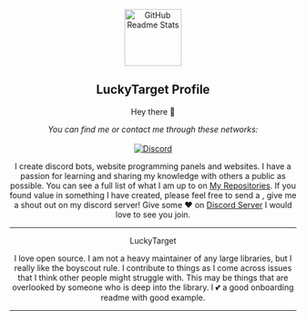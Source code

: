 <p align="center">
 <img width="100px" src="https://cdn.discordapp.com/attachments/846824301676068874/847940145411391518/create-animated-discord-profile-pic-avatar-gif.gif" align="center" alt="GitHub Readme Stats" />
 <h2 align="center">LuckyTarget Profile</h2>
 <p align="center">Hey there 👋</p>
</p>

<p align="center">
    <i>You can find me or contact me through these networks:</i>
    <br/><br/>
    <a href="https://discord.gg/sQQFSnQhdt" target="_blank">
        <img src="https://img.shields.io/discord/793149744847257600?label=Discord%20Support%20Server&style=for-the-badge" alt="Discord" />
    </a>
</p>

<center>

I create discord bots, website programming panels and websites.  I have a passion for learning and sharing my knowledge with others a public as possible.  You can see a full list of what I am up to on [My Repositories](https://github.com/LuckyTarget?tab=repositories).  If you found value in something I have created, please feel free to send a , give me a shout out on my discord server! Give some ♥ on [Discord Server](https://discord.gg/sQQFSnQhdt) I would love to see you join.

---

<p align="center">LuckyTarget</p>

I love open source.  I am not a heavy maintainer of any large libraries, but I really like the boyscout rule.  I contribute to things as I come across issues that I think other people might struggle with.  This may be things that are overlooked by someone who is deep into the library.  I 💕 a good onboarding readme with good example.

---
